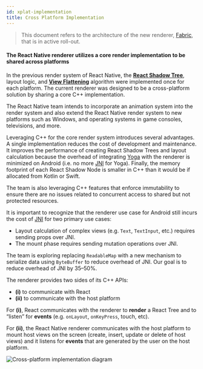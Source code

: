 ```yaml
---
id: xplat-implementation
title: Cross Platform Implementation
---
```


> This document refers to the architecture of the new renderer, [Fabric](fabric-renderer), that is in active roll-out.

#### The React Native renderer utilizes a core render implementation to be shared across platforms

In the previous render system of React Native, the **[React Shadow Tree](architecture-glossary.md#react-shadow-tree-and-react-shadow-node)**, layout logic, and **[View Flattening](view-flattening.md)** algorithm were implemented once for each platform. The current renderer was designed to be a cross-platform solution by sharing a core C++ implementation.

The React Native team intends to incorporate an animation system into the render system and also extend the React Native render system to new platforms such as Windows, and operating systems in game consoles, televisions, and more.

Leveraging C++ for the core render system introduces several advantages. A single implementation reduces the cost of development and maintenance. It improves the performance of creating React Shadow Trees and layout calculation because the overhead of integrating [Yoga](architecture-glossary.md#yoga-tree-and-yoga-node) with the renderer is minimized on Android (i.e. no more [JNI](architecture-glossary.md#java-native-interface-jni) for Yoga). Finally, the memory footprint of each React Shadow Node is smaller in C++ than it would be if allocated from Kotlin or Swift.

The team is also leveraging C++ features that enforce immutability to ensure there are no issues related to concurrent access to shared but not protected resources.

It is important to recognize that the renderer use case for Android still incurs the cost of [JNI](architecture-glossary.md#java-native-interface-jni) for two primary use cases:

- Layout calculation of complex views (e.g. `Text`, `TextInput`, etc.) requires sending props over JNI.
- The mount phase requires sending mutation operations over JNI.

The team is exploring replacing `ReadableMap` with a new mechanism to serialize data using `ByteBuffer` to reduce overhead of JNI. Our goal is to reduce overhead of JNI by 35–50%.

The renderer provides two sides of its C++ APIs:

- **(i)** to communicate with React
- **(ii)** to communicate with the host platform

For **(i)**, React communicates with the renderer to **render** a React Tree and to “listen” for **events** (e.g. `onLayout`, `onKeyPress`, touch, etc).

For **(ii)**, the React Native renderer communicates with the host platform to mount host views on the screen (create, insert, update or delete of host views) and it listens for **events** that are generated by the user on the host platform.

![Cross-platform implementation diagram](/docs/assets/Architecture/xplat-implementation/xplat-implementation-diagram.png)
